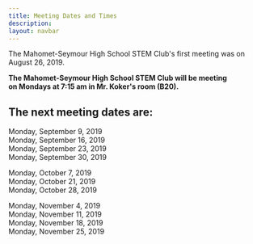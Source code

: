 ```yaml
---
title: Meeting Dates and Times
description:
layout: navbar
---
```


The Mahomet-Seymour High School STEM Club's first meeting was on August 26, 2019.
  
  
  
   
**The Mahomet-Seymour High School STEM Club will be meeting                 
on Mondays at 7:15 am in Mr. Koker's room (B20).**
  
  
  
## **The next meeting dates are:**

Monday, September 9, 2019                                      
Monday, September 16, 2019                                      
Monday, September 23, 2019                                     
Monday, September 30, 2019                           
                                                                     
Monday, October 7, 2019                                    
Monday, October 21, 2019                                   
Monday, October 28, 2019                                    
                                                         
Monday, November 4, 2019                                          
Monday, November 11, 2019                                  
Monday, November 18, 2019                                
Monday, November 25, 2019                                    
                                  
